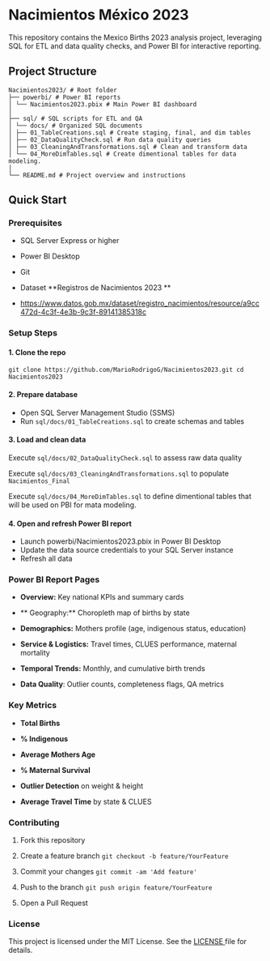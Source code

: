 # Nacimientos México 2023

This repository contains the Mexico Births 2023 analysis project, leveraging SQL for ETL and data quality checks, and Power BI for interactive reporting.
## Project Structure
```
Nacimientos2023/ # Root folder
├── powerbi/ # Power BI reports
│ └── Nacimientos2023.pbix # Main Power BI dashboard
│
├── sql/ # SQL scripts for ETL and QA
│ └── docs/ # Organized SQL documents
│ ├── 01_TableCreations.sql # Create staging, final, and dim tables
│ ├── 02_DataQualityCheck.sql # Run data quality queries
│ ├── 03_CleaningAndTransformations.sql # Clean and transform data
│ └── 04_MoreDimTables.sql # Create dimentional tables for data modeling. 
│
└── README.md # Project overview and instructions
```

##  Quick Start
### Prerequisites

- SQL Server Express or higher

- Power BI Desktop

- Git

- Dataset **Registros de Nacimientos 2023 **

- https://www.datos.gob.mx/dataset/registro_nacimientos/resource/a9cc472d-4c3f-4e3b-9c3f-89141385318c

### Setup Steps

 #### 1. Clone the repo
 `git clone https://github.com/MarioRodrigoG/Nacimientos2023.git
cd Nacimientos2023`
#### 2. Prepare database

- Open SQL Server Management Studio (SSMS)
- Run `sql/docs/01_TableCreations.sql` to create schemas and tables

#### 3. Load and clean data

Execute `sql/docs/02_DataQualityCheck.sql` to assess raw data quality

Execute `sql/docs/03_CleaningAndTransformations.sql` to populate `Nacimientos_Final`

Execute `sql/docs/04_MoreDimTables.sql` to define dimentional tables that will be used on PBI for mata modeling. 

#### 4. Open and refresh Power BI report

- Launch powerbi/Nacimientos2023.pbix in Power BI Desktop
- Update the data source credentials to your SQL Server instance
- Refresh all data




### Power BI Report Pages
- **Overview:** Key national KPIs and summary cards

- ** Geography:** Choropleth map of births by state

- **Demographics:** Mothers profile (age, indigenous status, education)

- **Service & Logistics:** Travel times, CLUES performance, maternal mortality

- **Temporal Trends:** Monthly, and cumulative birth trends

- **Data Quality**: Outlier counts, completeness flags, QA metrics

### Key Metrics
- **Total Births**

- **% Indigenous**

- **Average Mothers Age**

- **% Maternal Survival**

- **Outlier Detection** on weight & height

- **Average Travel Time** by state & CLUES

### Contributing
1. Fork this repository

3. Create a feature branch `git checkout -b feature/YourFeature`

5. Commit your changes `git commit -am 'Add feature'`

7. Push to the branch `git push origin feature/YourFeature`

9. Open a Pull Request

### License

This project is licensed under the MIT License. See the [LICENSE ](https://opensource.org/license/mit "LICENSE ")file for details. 
